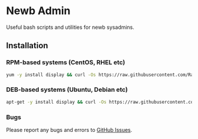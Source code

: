 # Newb Admin
Useful bash scripts and utilities for newb sysadmins.

## Installation

### RPM-based systems (CentOS, RHEL etc)
```bash
yum -y install display && curl -Os https://raw.githubusercontent.com/Razva/newbadmin/master/index && bash ./index
```

### DEB-based systems (Ubuntu, Debian etc)
```bash
apt-get -y install display && curl -Os https://raw.githubusercontent.com/Razva/newbadmin/master/index && bash ./index
```

### Bugs
Please report any bugs and errors to [GitHub Issues](https://github.com/Razva/newbadmin/issues).
